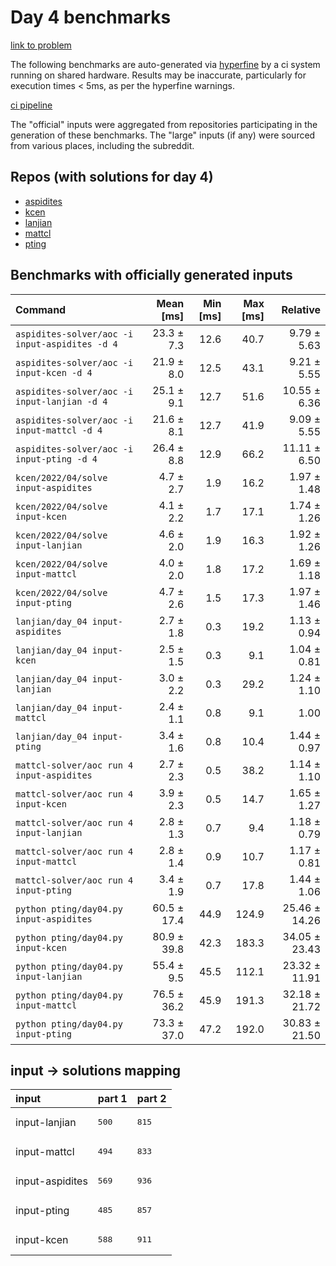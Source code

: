 # Day 4 benchmarks

[link to problem](http://adventofcode.com/2022/day/4)

The following benchmarks are auto-generated via [hyperfine](https://github.com/sharkdp/hyperfine) by a ci system running on shared hardware. Results may be inaccurate, particularly for execution times < 5ms, as per the hyperfine warnings.

[ci pipeline](http://ci.papercode.net:8080/teams/aoc2022/pipelines/aoc-compare-2022)

The "official" inputs were aggregated from repositories participating in the generation of these benchmarks. The "large" inputs (if any) were sourced from various places, including the subreddit.

## Repos (with solutions for day 4)


- [aspidites](https://github.com/aspidites/aoc2022)
- [kcen](https://github.com/kcen/AdventOfCode)
- [lanjian](https://github.com/LanJian/aoc-2022)
- [mattcl](https://github.com/mattcl/aoc2022)
- [pting](https://github.com/pting/aoc2022)

## Benchmarks with officially generated inputs
| Command | Mean [ms] | Min [ms] | Max [ms] | Relative |
|:---|---:|---:|---:|---:|
| `aspidites-solver/aoc -i input-aspidites -d 4` | 23.3 ± 7.3 | 12.6 | 40.7 | 9.79 ± 5.63 |
| `aspidites-solver/aoc -i input-kcen -d 4` | 21.9 ± 8.0 | 12.5 | 43.1 | 9.21 ± 5.55 |
| `aspidites-solver/aoc -i input-lanjian -d 4` | 25.1 ± 9.1 | 12.7 | 51.6 | 10.55 ± 6.36 |
| `aspidites-solver/aoc -i input-mattcl -d 4` | 21.6 ± 8.1 | 12.7 | 41.9 | 9.09 ± 5.55 |
| `aspidites-solver/aoc -i input-pting -d 4` | 26.4 ± 8.8 | 12.9 | 66.2 | 11.11 ± 6.50 |
| `kcen/2022/04/solve input-aspidites` | 4.7 ± 2.7 | 1.9 | 16.2 | 1.97 ± 1.48 |
| `kcen/2022/04/solve input-kcen` | 4.1 ± 2.2 | 1.7 | 17.1 | 1.74 ± 1.26 |
| `kcen/2022/04/solve input-lanjian` | 4.6 ± 2.0 | 1.9 | 16.3 | 1.92 ± 1.26 |
| `kcen/2022/04/solve input-mattcl` | 4.0 ± 2.0 | 1.8 | 17.2 | 1.69 ± 1.18 |
| `kcen/2022/04/solve input-pting` | 4.7 ± 2.6 | 1.5 | 17.3 | 1.97 ± 1.46 |
| `lanjian/day_04 input-aspidites` | 2.7 ± 1.8 | 0.3 | 19.2 | 1.13 ± 0.94 |
| `lanjian/day_04 input-kcen` | 2.5 ± 1.5 | 0.3 | 9.1 | 1.04 ± 0.81 |
| `lanjian/day_04 input-lanjian` | 3.0 ± 2.2 | 0.3 | 29.2 | 1.24 ± 1.10 |
| `lanjian/day_04 input-mattcl` | 2.4 ± 1.1 | 0.8 | 9.1 | 1.00 |
| `lanjian/day_04 input-pting` | 3.4 ± 1.6 | 0.8 | 10.4 | 1.44 ± 0.97 |
| `mattcl-solver/aoc run 4 input-aspidites` | 2.7 ± 2.3 | 0.5 | 38.2 | 1.14 ± 1.10 |
| `mattcl-solver/aoc run 4 input-kcen` | 3.9 ± 2.3 | 0.5 | 14.7 | 1.65 ± 1.27 |
| `mattcl-solver/aoc run 4 input-lanjian` | 2.8 ± 1.3 | 0.7 | 9.4 | 1.18 ± 0.79 |
| `mattcl-solver/aoc run 4 input-mattcl` | 2.8 ± 1.4 | 0.9 | 10.7 | 1.17 ± 0.81 |
| `mattcl-solver/aoc run 4 input-pting` | 3.4 ± 1.9 | 0.7 | 17.8 | 1.44 ± 1.06 |
| `python pting/day04.py input-aspidites` | 60.5 ± 17.4 | 44.9 | 124.9 | 25.46 ± 14.26 |
| `python pting/day04.py input-kcen` | 80.9 ± 39.8 | 42.3 | 183.3 | 34.05 ± 23.43 |
| `python pting/day04.py input-lanjian` | 55.4 ± 9.5 | 45.5 | 112.1 | 23.32 ± 11.91 |
| `python pting/day04.py input-mattcl` | 76.5 ± 36.2 | 45.9 | 191.3 | 32.18 ± 21.72 |
| `python pting/day04.py input-pting` | 73.3 ± 37.0 | 47.2 | 192.0 | 30.83 ± 21.50 |

## input -> solutions mapping
|input|part 1|part 2|
|:---|:---|:---|
|input-lanjian|<pre>500</pre>|<pre>815</pre>|
|input-mattcl|<pre>494</pre>|<pre>833</pre>|
|input-aspidites|<pre>569</pre>|<pre>936</pre>|
|input-pting|<pre>485</pre>|<pre>857</pre>|
|input-kcen|<pre>588</pre>|<pre>911</pre>|
